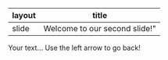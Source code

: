 layout  |  title 
--------|---------
slide   |  Welcome to our second slide!"

Your text...
Use the left arrow to go back!
